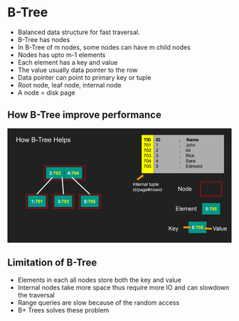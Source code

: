 # B-Tree
* Balanced data structure for fast traversal.
* B-Tree has nodes
* In B-Tree of m nodes, some nodes can have m child nodes
* Nodes has upto m-1 elements
* Each element has a key and value
* The value usually data pointer to the row
* Data pointer can point to primary key or tuple
* Root node, leaf node, internal node
* A node = disk page


## How B-Tree improve performance
![img.png](images/b_tree_helps.png)

## Limitation of B-Tree

* Elements in each all nodes store both the key and value
* Internal nodes take more space thus require more IO
and can slowdown the traversal
* Range queries are slow because of the random access
* B+ Trees solves these problem